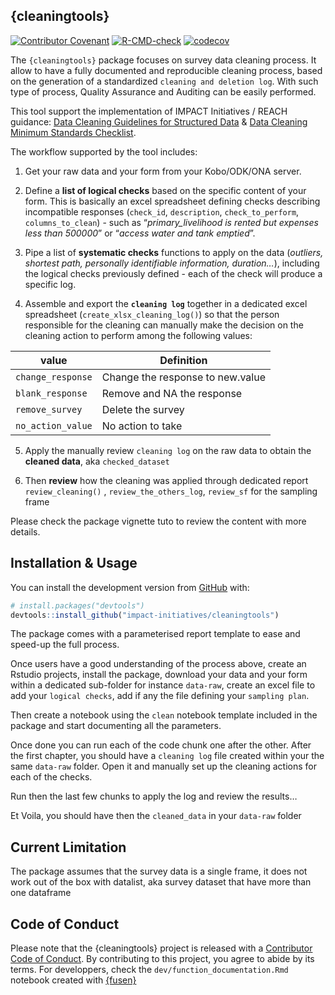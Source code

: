
## {cleaningtools}

<!-- badges: start -->

[![Contributor
Covenant](https://img.shields.io/badge/Contributor%20Covenant-2.1-4baaaa.svg)](code_of_conduct.md)
[![R-CMD-check](https://github.com/impact-initiatives/cleaningtools/actions/workflows/R-CMD-check.yaml/badge.svg)](https://github.com/impact-initiatives/cleaningtools/actions/workflows/R-CMD-check.yaml)
[![codecov](https://codecov.io/gh/impact-initiatives/cleaningtools/branch/master/graph/badge.svg?token=SOH3NGXQDU)](https://codecov.io/gh/impact-initiatives/cleaningtools)
<!-- badges: end -->

The `{cleaningtools}` package focuses on survey data cleaning process.
It allow to have a fully documented and reproducible cleaning process,
based on the generation of a standardized `cleaning and deletion log`.
With such type of process, Quality Assurance and Auditing can be easily
performed.

This tool support the implementation of IMPACT Initiatives / REACH
guidance: [Data Cleaning Guidelines for Structured
Data](https://www.reachresourcecentre.info/wp-content/uploads/2022/05/IMPACT_Data-Cleaning-Guidelines_FINAL_To-share-11.pdf)
& [Data Cleaning Minimum Standards
Checklist](https://www.reachresourcecentre.info/wp-content/uploads/2020/03/IMPACT_Memo_Data-Cleaning-Min-Standards-Checklist_28012020-1.pdf).

The workflow supported by the tool includes:

1.  Get your raw data and your form from your Kobo/ODK/ONA server.

2.  Define a **list of logical checks** based on the specific content of
    your form. This is basically an excel spreadsheet defining checks
    describing incompatible responses (`check_id`, `description`,
    `check_to_perform`, `columns_to_clean`) - such as
    “*primary_livelihood is rented but expenses less than 500000*” or
    “*access water and tank emptied*”.

3.  Pipe a list of **systematic checks** functions to apply on the data
    (*outliers, shortest path, personally identifiable information,
    duration…*), including the logical checks previously defined - each
    of the check will produce a specific log.

4.  Assemble and export the **`cleaning log`** together in a dedicated
    excel spreadsheet (`create_xlsx_cleaning_log()`) so that the person
    responsible for the cleaning can manually make the decision on the
    cleaning action to perform among the following values:

| value             | Definition                       |
|-------------------|----------------------------------|
| `change_response` | Change the response to new.value |
| `blank_response`  | Remove and NA the response       |
| `remove_survey`   | Delete the survey                |
| `no_action_value` | No action to take                |

5.  Apply the manually review `cleaning log` on the raw data to obtain
    the **cleaned data**, aka `checked_dataset`

6.  Then **review** how the cleaning was applied through dedicated
    report `review_cleaning()` , `review_the_others_log`, `review_sf`
    for the sampling frame

Please check the package vignette tuto to review the content with more
details.

## Installation & Usage

You can install the development version from
[GitHub](https://github.com/) with:

``` r
# install.packages("devtools")
devtools::install_github("impact-initiatives/cleaningtools")
```

The package comes with a parameterised report template to ease and
speed-up the full process.

Once users have a good understanding of the process above, create an
Rstudio projects, install the package, download your data and your form
within a dedicated sub-folder for instance `data-raw`, create an excel
file to add your `logical checks`, add if any the file defining your
`sampling plan`.

Then create a notebook using the `clean` notebook template included in
the package and start documenting all the parameters.

Once done you can run each of the code chunk one after the other. After
the first chapter, you should have a `cleaning log` file created within
your the same `data-raw` folder. Open it and manually set up the
cleaning actions for each of the checks.

Run then the last few chunks to apply the log and review the results…

Et Voila, you should have then the `cleaned_data` in your `data-raw`
folder

## Current Limitation

The package assumes that the survey data is a single frame, it does not
work out of the box with datalist, aka survey dataset that have more
than one dataframe

## Code of Conduct

Please note that the {cleaningtools} project is released with a
[Contributor Code of
Conduct](https://impact-initiatives.github.io/cleaningtools/CODE_OF_CONDUCT.html).
By contributing to this project, you agree to abide by its terms. For
developpers, check the `dev/function_documentation.Rmd` notebook created
with [{fusen}](https://thinkr-open.github.io/fusen/index.html)
